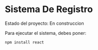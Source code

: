 <h1> Sistema De Registro</h1>

Estado del proyecto: En construccion

Para ejecutar el sistema, debes poner:

```npm install react```
